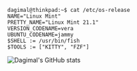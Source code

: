 ```console
dagimal@thinkpad:~$ cat /etc/os-release
NAME="Linux Mint"
PRETTY_NAME="Linux Mint 21.1"
VERSION_CODENAME=vera
UBUNTU_CODENAME=jammy
$SHELL := /usr/bin/fish
$TOOLS := ["KITTY", "FZF"]
```

![Dagimal's GitHub stats](https://github-readme-stats.vercel.app/api?username=dagimal&show_icons=true&theme=default&count_private=true)
